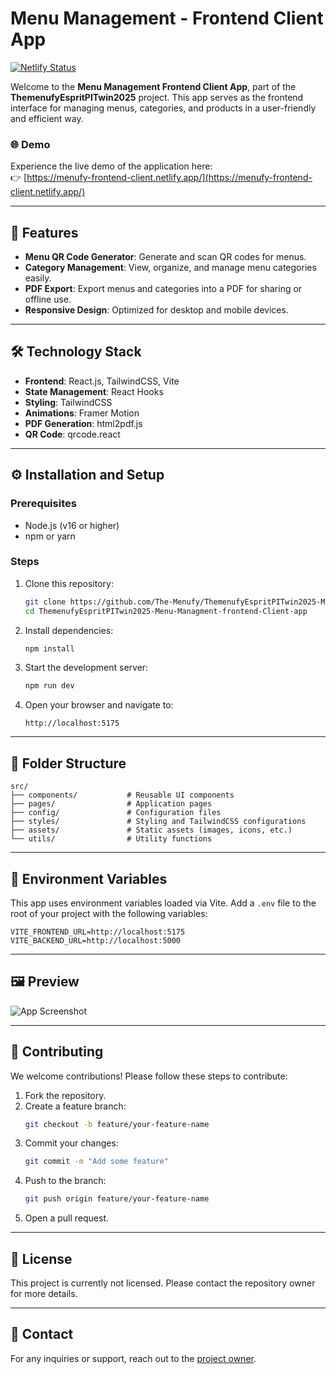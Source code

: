 # Menu Management - Frontend Client App

[![Netlify Status](https://api.netlify.com/api/v1/badges/YOUR_NETLIFY_BADGE_ID/deploy-status)](https://menufy-frontend-client.netlify.app/)

Welcome to the **Menu Management Frontend Client App**, part of the **ThemenufyEspritPITwin2025** project. This app serves as the frontend interface for managing menus, categories, and products in a user-friendly and efficient way. 

### 🌐 Demo
Experience the live demo of the application here:  
👉 [https://menufy-frontend-client.netlify.app/](https://menufy-frontend-client.netlify.app/)

---

## 🚀 Features
- **Menu QR Code Generator**: Generate and scan QR codes for menus.
- **Category Management**: View, organize, and manage menu categories easily.
- **PDF Export**: Export menus and categories into a PDF for sharing or offline use.
- **Responsive Design**: Optimized for desktop and mobile devices.

---

## 🛠️ Technology Stack
- **Frontend**: React.js, TailwindCSS, Vite
- **State Management**: React Hooks  
- **Styling**: TailwindCSS  
- **Animations**: Framer Motion  
- **PDF Generation**: html2pdf.js  
- **QR Code**: qrcode.react  

---

## ⚙️ Installation and Setup
### Prerequisites
- Node.js (v16 or higher)
- npm or yarn

### Steps
1. Clone this repository:
   ```bash
   git clone https://github.com/The-Menufy/ThemenufyEspritPITwin2025-Menu-Managment-frontend-Client-app.git
   cd ThemenufyEspritPITwin2025-Menu-Managment-frontend-Client-app
   ```

2. Install dependencies:
   ```bash
   npm install
   ```

3. Start the development server:
   ```bash
   npm run dev
   ```

4. Open your browser and navigate to:
   ```
   http://localhost:5175
   ```

---

## 📁 Folder Structure
```
src/
├── components/           # Reusable UI components
├── pages/                # Application pages
├── config/               # Configuration files
├── styles/               # Styling and TailwindCSS configurations
├── assets/               # Static assets (images, icons, etc.)
└── utils/                # Utility functions
```

---

## 📖 Environment Variables
This app uses environment variables loaded via Vite. Add a `.env` file to the root of your project with the following variables:

```env
VITE_FRONTEND_URL=http://localhost:5175
VITE_BACKEND_URL=http://localhost:5000
```

---

## 🖼️ Preview
![App Screenshot](https://via.placeholder.com/1200x600?text=Insert+Screenshot+Here)

---

## 🤝 Contributing
We welcome contributions! Please follow these steps to contribute:
1. Fork the repository.
2. Create a feature branch:
   ```bash
   git checkout -b feature/your-feature-name
   ```
3. Commit your changes:
   ```bash
   git commit -m "Add some feature"
   ```
4. Push to the branch:
   ```bash
   git push origin feature/your-feature-name
   ```
5. Open a pull request.

---

## 📝 License
This project is currently not licensed. Please contact the repository owner for more details.

---

## 📧 Contact
For any inquiries or support, reach out to the [project owner](https://github.com/The-Menufy).
